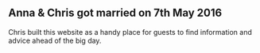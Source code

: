 ## Anna & Chris got married on 7th May 2016 ##

Chris built this website as a handy place for guests to find information and advice ahead of the big day.

